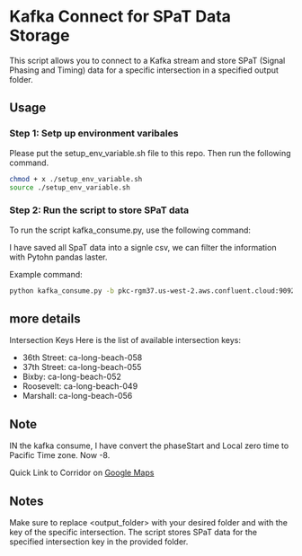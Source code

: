 # Kafka Connect for SPaT Data Storage

This script allows you to connect to a Kafka stream and store SPaT (Signal Phasing and Timing) data for a specific intersection in a specified output folder.

## Usage

### Step 1: Setp up environment varibales

Please put the setup_env_variable.sh file to this repo. Then run the following command. 

``` bash 
chmod + x ./setup_env_variable.sh
source ./setup_env_variable.sh

```

### Step 2: Run the script to store SPaT data
To run the script kafka_consume.py, use the following command:

I have saved all SpaT data into a signle csv, we can filter the information with Pytohn pandas laster. 

Example command:
```bash
python kafka_consume.py -b pkc-rgm37.us-west-2.aws.confluent.cloud:9092 -s https://psrc-w7m1mm.us-west-2.aws.confluent.cloud -t calc.ntcip.gammas -g test-group
```

## more details
Intersection Keys
Here is the list of available intersection keys:
* 36th Street: ca-long-beach-058
* 37th Street: ca-long-beach-055
* Bixby: ca-long-beach-052
* Roosevelt: ca-long-beach-049
* Marshall: ca-long-beach-056

## Note
IN the kafka consume, I have convert the phaseStart and Local zero time to Pacific Time zone. Now -8.

Quick Link to Corridor on [Google Maps](https://www.google.com/maps/place/Atlantic+%26+Bixby+SE/@33.8306672,-118.1949731,15z/data=!4m10!1m2!2m1!1sBixby+%26+Atlantic!3m6!1s0x80dd339849c22dfb:0x2e1fb0b345b7e155!8m2!3d33.827398!4d-118.184881!15sChBCaXhieSAmIEF0bGFudGljkgEIYnVzX3N0b3DgAQA!16s%2Fg%2F1tcxvk3z?entry=ttu&g_ep=EgoyMDI0MTAwOC4wIKXMDSoASAFQAw%3D%3D)


## Notes
Make sure to replace <output_folder> with your desired folder and <key> with the key of the specific intersection.
The script stores SPaT data for the specified intersection key in the provided folder.